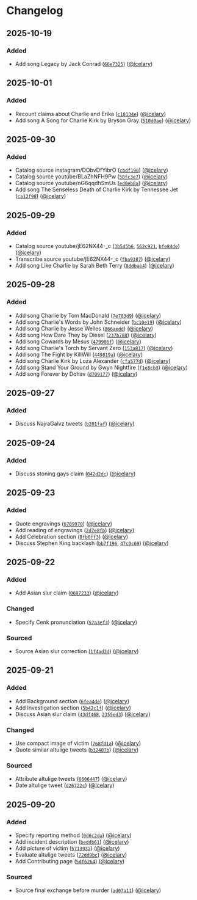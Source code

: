 # Changelog

## 2025-10-19

### Added

- Add song Legacy by Jack Conrad ([`66e7325`](https://github.com/icelary/kirk/commit/66e73258282b5da10cd6c645996e9211f71f1247)) ([@icelary](https://github.com/icelary))

## 2025-10-01

### Added

- Recount claims about Charlie and Erika ([`c18134e`](https://github.com/icelary/kirk/commit/c18134eb06112cb2e790aff9c8060bfd4c40b08a)) ([@icelary](https://github.com/icelary))
- Add song A Song for Charlie Kirk by Bryson Gray ([`510d0ae`](https://github.com/icelary/kirk/commit/510d0ae15c0e73690ffc9a655ced0eb464e74773)) ([@icelary](https://github.com/icelary))

## 2025-09-30

### Added

- Catalog source instagram/DObvDfYibrO ([`cbdf190`](https://github.com/icelary/kirk/commit/cbdf1905d8862aa6874d6616acb9b939646d1452)) ([@icelary](https://github.com/icelary))
- Catalog source youtube/BLaZhNFH9Pw ([`58fc3e7`](https://github.com/icelary/kirk/commit/58fc3e77c574607a185fbf6d9b1813c7dd05ce3e)) ([@icelary](https://github.com/icelary))
- Catalog source youtube/nG6qqdhSmUs ([`ed0eb8a`](https://github.com/icelary/kirk/commit/ed0eb8a2c82ca599cb69e5feaf9e079635ec33e3)) ([@icelary](https://github.com/icelary))
- Add song The Senseless Death of Charlie Kirk by Tennessee Jet ([`ca12f98`](https://github.com/icelary/kirk/commit/ca12f98671e3627f35720f3729b5c2fe757a157c)) ([@icelary](https://github.com/icelary))

## 2025-09-29

### Added

- Catalog source youtube/jE62NX44-_c ([`3b545b6`](https://github.com/icelary/kirk/commit/3b545b6f696a249577f1bd2180056124e366a325), [`562c921`](https://github.com/icelary/kirk/commit/562c921f6df5ae4b0e6b2f38bb2fe156739d7260), [`bfe84de`](https://github.com/icelary/kirk/commit/bfe84de568f96a3c82b7e607f3e82fe3f6efec83)) ([@icelary](https://github.com/icelary))
- Transcribe source youtube/jE62NX44-_c ([`fba9387`](https://github.com/icelary/kirk/commit/fba93878c6b7bcf1b862b333afe365e6f582510c)) ([@icelary](https://github.com/icelary))
- Add song Like Charlie by Sarah Beth Terry ([`8ddbae4`](https://github.com/icelary/kirk/commit/8ddbae4c932b324b7d67e871f5f6d23ff07d9d37)) ([@icelary](https://github.com/icelary))

## 2025-09-28

### Added

- Add song Charlie by Tom MacDonald ([`7e703d9`](https://github.com/icelary/kirk/commit/7e703d9ba0cc8b29b7899622303b2dfbc726ea65)) ([@icelary](https://github.com/icelary))
- Add song Charlie's Words by John Schneider ([`bc10e19`](https://github.com/icelary/kirk/commit/bc10e1985bc1dbe8e651c41fa4f29356bb8db2a8)) ([@icelary](https://github.com/icelary))
- Add song Charlie by Jesse Welles ([`866aedd`](https://github.com/icelary/kirk/commit/866aedd212bf9b1f5ba5edbe2f445441f240690a)) ([@icelary](https://github.com/icelary))
- Add song How Dare They by Diesel ([`237b788`](https://github.com/icelary/kirk/commit/237b788e5a0822263a400f3c9b77361e4f82feb2)) ([@icelary](https://github.com/icelary))
- Add song Cowards by Mesus ([`479986f`](https://github.com/icelary/kirk/commit/479986f6856a7030d88ec83ceb6c9c3fe3b64eba)) ([@icelary](https://github.com/icelary))
- Add song Charlie's Torch by Servant Zero ([`153a817`](https://github.com/icelary/kirk/commit/153a817c9a082736c9e61091d9a2fb1f5de911c6)) ([@icelary](https://github.com/icelary))
- Add song The Fight by KillWill ([`449819a`](https://github.com/icelary/kirk/commit/449819afd0a20fe1a514fbca10881563251b3e2d)) ([@icelary](https://github.com/icelary))
- Add song Charlie Kirk by Loza Alexander ([`cfa577d`](https://github.com/icelary/kirk/commit/cfa577dcc8dfbf758416c8b1bfb4f49c5ea8f415)) ([@icelary](https://github.com/icelary))
- Add song Stand Your Ground by Gwyn Nightfire ([`f1e8cb3`](https://github.com/icelary/kirk/commit/f1e8cb3943e135a7bdbd60dad9c25724c65165b4)) ([@icelary](https://github.com/icelary))
- Add song Forever by Dohav ([`d709177`](https://github.com/icelary/kirk/commit/d709177e47bbab06c9462161c8ca0b3558cbf428)) ([@icelary](https://github.com/icelary))

## 2025-09-27

### Added

- Discuss NajraGalvz tweets ([`b201faf`](https://github.com/icelary/kirk/commit/b201fafb2dec3a57e720c4c6bda8654a868d72db)) ([@icelary](https://github.com/icelary))

## 2025-09-24

### Added

- Discuss stoning gays claim ([`042d2dc`](https://github.com/icelary/kirk/commit/042d2dc56cd6cec2a4813cc23a89657f4bccaee8)) ([@icelary](https://github.com/icelary))

## 2025-09-23

### Added

- Quote engravings ([`6789970`](https://github.com/icelary/kirk/commit/6789970fd7ae3e6e2a255497096da5b4f7f966fe)) ([@icelary](https://github.com/icelary))
- Add reading of engravings ([`2d7e8fb`](https://github.com/icelary/kirk/commit/2d7e8fb2139d2facd4ca6e27bc6a4496bcc0197a)) ([@icelary](https://github.com/icelary))
- Add Celebration section ([`8fb0ff3`](https://github.com/icelary/kirk/commit/8fb0ff3de6dc751209da3d024c2d3b9990cd75fb)) ([@icelary](https://github.com/icelary))
- Discuss Stephen King backlash ([`bb7f196`](https://github.com/icelary/kirk/commit/bb7f1967f762b6fa71c365eb067f98a21a37c0ec), [`47c0c69`](https://github.com/icelary/kirk/commit/47c0c692fd3b20a3d87426d65691d821368516f2)) ([@icelary](https://github.com/icelary))

## 2025-09-22

### Added

- Add Asian slur claim ([`0697233`](https://github.com/icelary/kirk/commit/0697233b882d1bfabf903ec20449b55498b16998)) ([@icelary](https://github.com/icelary))

### Changed

- Specify Cenk pronunciation ([`57a3ef3`](https://github.com/icelary/kirk/commit/57a3ef3849e36f4a6ca79d2577712d0c30481aba)) ([@icelary](https://github.com/icelary))

### Sourced

- Source Asian slur correction ([`1f4ad3d`](https://github.com/icelary/kirk/commit/1f4ad3db428f0b983ec0c0a4e4b879b93880e1cd)) ([@icelary](https://github.com/icelary))

## 2025-09-21

### Added

- Add Background section ([`6fea4de`](https://github.com/icelary/kirk/commit/6fea4dec3c026d3a7602a64725546dd91941c778)) ([@icelary](https://github.com/icelary))
- Add Investigation section ([`5b42c1f`](https://github.com/icelary/kirk/commit/5b42c1fc3363ffc7ed293b0566b71af8055cdc57)) ([@icelary](https://github.com/icelary))
- Discuss Asian slur claim ([`43df468`](https://github.com/icelary/kirk/commit/43df468992eaf77b72747518e5faf40aefdb0d0c), [`2355ed3`](https://github.com/icelary/kirk/commit/2355ed310525abd4393294a576d5d053d83380fc)) ([@icelary](https://github.com/icelary))

### Changed

- Use compact image of victim ([`768fd1a`](https://github.com/icelary/kirk/commit/768fd1a54d94f877394b4c2808de40b134a57dd4)) ([@icelary](https://github.com/icelary))
- Quote similar altulige tweets ([`b32407b`](https://github.com/icelary/kirk/commit/b32407b03e92fc526ee984132c1a6113638567ef)) ([@icelary](https://github.com/icelary))

### Sourced

- Attribute altulige tweets ([`6606447`](https://github.com/icelary/kirk/commit/6606447de002508a1619737dea9fa0bd6e61ca14)) ([@icelary](https://github.com/icelary))
- Date altulige tweet ([`d26722c`](https://github.com/icelary/kirk/commit/d26722cea04f107ed35f947bc8def7385a5cd353)) ([@icelary](https://github.com/icelary))

## 2025-09-20

### Added

- Specify reporting method ([`0d6c2da`](https://github.com/icelary/kirk/commit/0d6c2da047c78a8e264073c1bfb120464f46d3ef)) ([@icelary](https://github.com/icelary))
- Add incident description ([`beddb61`](https://github.com/icelary/kirk/commit/beddb6134524464f754b59b3429e5cbf26a21c20)) ([@icelary](https://github.com/icelary))
- Add picture of victim ([`571393a`](https://github.com/icelary/kirk/commit/571393a103012584c2d32f17b52c4fe55e481c68)) ([@icelary](https://github.com/icelary))
- Evaluate altulige tweets ([`72dd9bc`](https://github.com/icelary/kirk/commit/72dd9bcddd638f250523e4344415e37c9b7c00fd)) ([@icelary](https://github.com/icelary))
- Add Contributing page ([`5df6264`](https://github.com/icelary/kirk/commit/5df6264e0dd468fb2dcf1bba9b981ec5e94a9143)) ([@icelary](https://github.com/icelary))

### Sourced

- Source final exchange before murder ([`ad07a11`](https://github.com/icelary/kirk/commit/ad07a114d870216f0d2eca67f7eda4fcc700bb3f)) ([@icelary](https://github.com/icelary))
